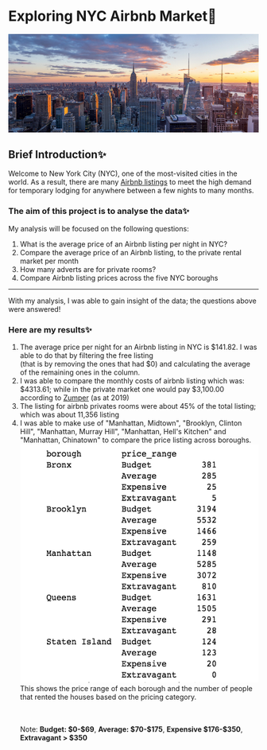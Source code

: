 # Exploring NYC Airbnb Market🚀
<img src="./nyc.jpeg">
<h2>Brief Introduction✨</h2>
Welcome to New York City (NYC), one of the most-visited cities in the world. As a result, there are many <a href="https://www.airbnb.com/">Airbnb listings</a> to meet the high demand for temporary lodging for anywhere between a few nights to many months.

<h3>The aim of this project is to analyse the data✨</h3>
My analysis will be focused on the following questions:
<ol>
  <li>What is the average price of an Airbnb listing per night in NYC?</li>
  <li>Compare the average price of an Airbnb listing, to the private rental market per month</li>
  <li>How many adverts are for private rooms?</li>
  <li>Compare Airbnb listing prices across the five NYC boroughs</li>
</ol>

_________________________________________________________________________________
<p>With my analysis, I was able to gain insight of the data; the questions above were answered!</p>
<h3>Here are my results✨</h3>
<ol>
  <li>The average price per night for an Airbnb listing in NYC is $141.82. I was able to do that by filtering the free listing <br>(that is by removing the ones that had $0) and calculating the average of the remaining ones in the column.</li>
  <li>I was able to compare the monthly costs of airbnb listing which was: $4313.61; while in the private market one would pay $3,100.00 according to <a href="https://www.zumper.com/">Zumper</a> (as at 2019)</li>
  <li>The listing for airbnb privates rooms were about 45% of the total listing; which was about 11,356 listing</li>
  <li>I was able to make use of "Manhattan, Midtown", "Brooklyn, Clinton Hill", "Manhattan, Murray Hill", "Manhattan, Hell's Kitchen" and "Manhattan, Chinatown" to compare the price listing across boroughs. <br><img src="final_result.png" style="height:30rem;"/><br>This shows the price range of each borough and the number of people that rented the houses based on the pricing category.</li>
  <br>
  <br>
  <p>Note: <b>Budget: $0-$69</b>, <b>Average: $70-$175</b>,  <b>Expensive	$176-$350</b>,  <b>Extravagant	> $350</b></p>
</ol>
